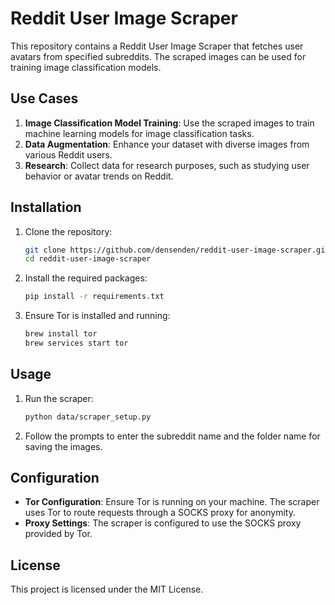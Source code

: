 # Reddit User Image Scraper

This repository contains a Reddit User Image Scraper that fetches user avatars from specified subreddits. The scraped images can be used for training image classification models.

## Use Cases

1. **Image Classification Model Training**: Use the scraped images to train machine learning models for image classification tasks.
2. **Data Augmentation**: Enhance your dataset with diverse images from various Reddit users.
3. **Research**: Collect data for research purposes, such as studying user behavior or avatar trends on Reddit.

## Installation

1. Clone the repository:
    ```bash
    git clone https://github.com/densenden/reddit-user-image-scraper.git
    cd reddit-user-image-scraper
    ```

2. Install the required packages:
    ```bash
    pip install -r requirements.txt
    ```

3. Ensure Tor is installed and running:
    ```bash
    brew install tor
    brew services start tor
    ```

## Usage

1. Run the scraper:
    ```bash
    python data/scraper_setup.py
    ```

2. Follow the prompts to enter the subreddit name and the folder name for saving the images.

## Configuration

- **Tor Configuration**: Ensure Tor is running on your machine. The scraper uses Tor to route requests through a SOCKS proxy for anonymity.
- **Proxy Settings**: The scraper is configured to use the SOCKS proxy provided by Tor.

## License

This project is licensed under the MIT License.
